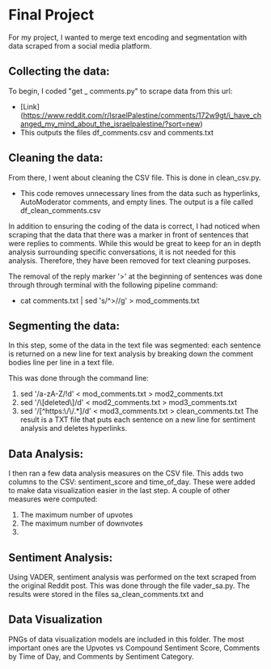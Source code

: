# Final Project

For my project, I wanted to merge text encoding and segmentation with data scraped from a social media platform.

## Collecting the data:
To begin, I coded "get _ comments.py" to scrape data from this url: 
 - [Link] (https://www.reddit.com/r/IsraelPalestine/comments/172w9gt/i_have_changed_my_mind_about_the_israelpalestine/?sort=new)
 - This outputs the files df\_comments.csv and comments.txt


## Cleaning the data:
From there, I went about cleaning the CSV file. This is done in clean_csv.py.
 - This code removes unnecessary lines from the data such as hyperlinks, AutoModerator comments, and empty lines.
The output is a file called df_clean_comments.csv

In addition to ensuring the coding of the data is correct, I had noticed when scraping that the data that there was a marker in front of sentences that were replies to comments. While this would be great to keep for an in depth analysis surrounding specific conversations, it is not needed for this analysis. Therefore, they have been removed for text cleaning purposes.

The removal of the reply marker '>' at the beginning of sentences was done through through terminal with the following pipeline command:
 - cat comments.txt | sed 's/^>//g' > mod_comments.txt

## Segmenting the data:

In this step, some of the data in the text file was segmented: each sentence is returned on a new line for text analysis by breaking down the comment bodies line per line in a text file.

This was done through the command line:
1. sed '/a-zA-Z/!d' \< mod_comments.txt \> mod2\_comments.txt
2. sed '/\\[deleted\\]/d' \< mod2_comments.txt \> mod3\_comments.txt
3. sed '/[^https:\\/\\/.*]/d' \< mod3\_comments.txt \> clean\_comments.txt
The result is a TXT file that puts each sentence on a new line for sentiment analysis and deletes hyperlinks.

## Data Analysis:
I then ran a few data analysis measures on the CSV file. This adds two columns to the CSV: sentiment\_score and time\_of\_day. These were added to make data visualization easier in the last step.
A couple of other measures were computed:
1. The maximum number of upvotes
2. The maximum number of downvotes
3. 

## Sentiment Analysis:
Using VADER, sentiment analysis was performed on the text scraped from the original Reddit post. This was done through the file vader\_sa.py. The results were stored in the files sa\_clean\_comments.txt and 


## Data Visualization
PNGs of data visualization models are included in this folder. The most important ones are the Upvotes vs Compound Sentiment Score, Comments by Time of Day, and Comments by Sentiment Category.
